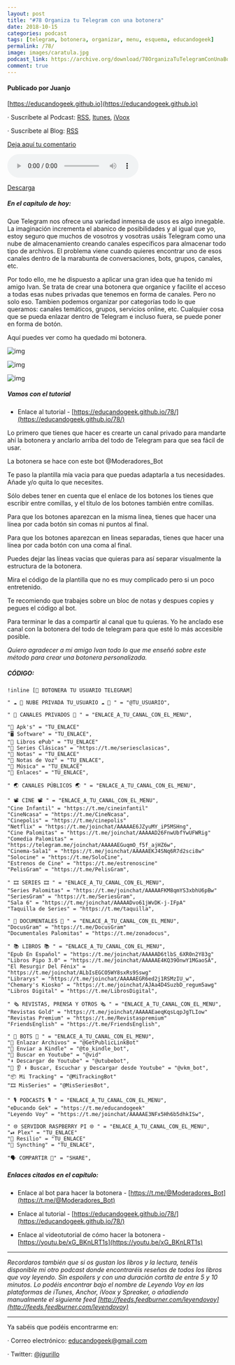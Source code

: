 ```yaml
---
layout: post
title: "#78 Organiza tu Telegram con una botonera"
date: 2018-10-15
categories: podcast
tags: [telegram, botonera, organizar, menu, esquema, educandogeek]
permalink: /78/
image: images/caratula.jpg
podcast_link: https://archive.org/download/78OrganizaTuTelegramConUnaBotonera/78%20Organiza%20tu%20Telegram%20con%20una%20botonera.mp3
comment: true
---
```


#### Publicado por Juanjo

[https://educandogeek.github.io](https://educandogeek.github.io)

· Suscríbete al Podcast: [RSS](http://feeds.feedburner.com/educandogeek), [Itunes](https://itunes.apple.com/es/podcast/educando-geek/id1110060146?mt=2), [iVoox](https://www.ivoox.com/podcast-educando-geek_sq_f1289274_1.html)

· Suscríbete al Blog: [RSS](http://feeds.feedburner.com/educandogeekblog)

[Deja aquí tu comentario](https://educandogeek.github.io/78/)

<audio controls>
  <source src="{{ page.podcast_link }}" type="audio/mp3">
</audio>


[Descarga][Mp3]


##### En el capítulo de hoy:

Que Telegram nos ofrece una variedad inmensa de usos es algo innegable. La imaginación incrementa el abanico de posibilidades y al igual que yo, estoy seguro que muchos de vosotros y vosotras usáis Telegram como una nube de almacenamiento creando canales específicos para almacenar todo tipo de archivos. El problema viene cuando quieres encontrar uno de esos canales dentro de la marabunta de conversaciones, bots, grupos, canales, etc.

Por todo ello, me he dispuesto a aplicar una gran idea que ha tenido mi amigo Ivan. Se trata de crear una botonera que organice y facilite el acceso a todas esas nubes privadas que tenemos en forma de canales. Pero no solo eso. Tambien podemos organizar por categorías todo lo que queramos: canales temáticos, grupos, servicios online, etc. Cualquier cosa que se pueda enlazar dentro de Telegram e incluso fuera, se puede poner en forma de botón.

Aquí puedes ver como ha quedado mi botonera.


![img](https://i.imgur.com/3VzYqTA.png)

![img](https://i.imgur.com/1QYJMms.png)

![img](https://i.imgur.com/4gfhZTf.png)




##### Vamos con el tutorial

- Enlace al tutorial - [https://educandogeek.github.io/78/](https://educandogeek.github.io/78/)

Lo primero que tienes que hacer es crearte un canal privado para mandarte ahí la botonera y anclarlo arriba del todo de Telegram para que sea fácil de usar.

La botonera se hace con este bot @Moderadores_Bot

Te paso la plantilla mía vacia para que puedas adaptarla a tus necesidades. Añade y/o quita lo que necesites.

Sólo debes tener en cuenta que el enlace de los botones los tienes que escribir entre comillas, y el título de los botones también entre comillas.

Para que los botones aparezcan en la misma linea, tienes que hacer una línea por cada botón sin comas ni puntos al final.

Para que los botones aparezcan en lineas separadas, tienes que hacer una línea por cada botón con una coma al final.

Puedes dejar las líneas vacias que quieras para así separar visualmente la estructura de la botonera.

Mira el código de la plantilla que no es muy complicado pero si un poco entretenido.

Te recomiendo que trabajes sobre un bloc de notas y despues copies y pegues el código al bot.

Para terminar le das a compartir al canal que tu quieras. Yo he anclado ese canal con la botonera del todo de telegram para que esté lo más accesible posible.


*Quiero agradecer a mi amigo Ivan todo lo que me enseñó sobre este método para crear una botonera personalizada.*



##### CÓDIGO:

```
!inline [📍 BOTONERA TU USUARIO TELEGRAM]

" ☁️ 💾 NUBE PRIVADA TU_USUARIO ☁️ 💾 " = "@TU_USUARIO",

" 🔏 CANALES PRIVADOS 🔏 " = "ENLACE_A_TU_CANAL_CON_EL_MENU",

"📱 Apk's" = "TU_ENLACE"
"🖥 Software" = "TU_ENLACE",
"📙 Libros ePub" = "TU_ENLACE"
"📼 Series Clásicas" = "https://t.me/seriesclasicas",
"📝 Notas" = "TU_ENLACE"
"🎤 Notas de Voz" = "TU_ENLACE",
"🎸 Música" = "TU_ENLACE"
"🔗 Enlaces" = "TU_ENLACE",

" 🌏 CANALES PÚBLICOS 🌏 " = "ENLACE_A_TU_CANAL_CON_EL_MENU",

" 📽 CINE 📽 " = "ENLACE_A_TU_CANAL_CON_EL_MENU",
"Cine Infantil" = "https://t.me/cineinfantil"
"CineNcasa" = "https://t.me/CineNcasa",
"Cinepolis" = "https://t.me/cinepolis"
"Netflix" = "https://t.me/joinchat/AAAAAE6JZyuMY_iP5MSHng",
"Cine Palomitas" = "https://t.me/joinchat/AAAAAD26FnwUbfYwUFWRig"
"Comedia Palomitas" = "https://telegram.me/joinchat/AAAAAEGuqmO_f5f_ajHZ6w",
"Cinema-Sala1" = "https://t.me/joinchat/AAAAAEKJ4SNq6R7d2sci8w"
"Solocine" = "https://t.me/SoloCine",
"Estrenos de Cine" = "https://t.me/estrenoscine"
"PelisGram" = "https://t.me/PelisGram",

" 🎞 SERIES 🎞 " = "ENLACE_A_TU_CANAL_CON_EL_MENU",
"Series Palomitas" = "https://t.me/joinchat/AAAAAFKM8qmYS3xbhU6pBw"
"SeriesGram" = "https://t.me/SeriesGram",
"Sala 6" = "https://t.me/joinchat/AAAAADvo61jWvDK-j-IFpA"
"Taquilla de Series" = "https://t.me/taquilla",

" 🐠 DOCUMENTALES 🌵 " = "ENLACE_A_TU_CANAL_CON_EL_MENU",
"DocusGram" = "https://t.me/DocusGram"
"Documentales Palomitas" = "https://t.me/zonadocus",

" 📚 LIBROS 📚 " = "ENLACE_A_TU_CANAL_CON_EL_MENU",
"Epub En Español" = "https://t.me/joinchat/AAAAAD6tlbS_6XR0n2Y83g"
"Libros Pipo 3.0" = "https://t.me/joinchat/AAAAAE4KQ39OnwY1MGaoSA",
"El Resurgir Del Fénix" = "https://t.me/joinchat/ALbIsEGCO5WY8sxRs9Sswg"
"Librarys" = "https://t.me/joinchat/AAAAAEGR6ed2j1RSMzIU_w",
"Chemary's Kiosko" = "https://t.me/joinchat/AJAa4D4SuzbD_regum5awg"
"Libros Digital" = "https://t.me/LibrosDigital",

" 🗞 REVISTAS, PRENSA Y OTROS 🗞 " = "ENLACE_A_TU_CANAL_CON_EL_MENU",
"Revistas Gold" = "https://t.me/joinchat/AAAAAEaeqKqsLqpJgTLIow"
"Revistas Premium" = "https://t.me/Revistaspremium"
"FriendsEnglish" = "https://t.me/FriendsEnglish",

" 🤖 BOTS 🤖 " = "ENLACE_A_TU_CANAL_CON_EL_MENU",
"🔗 Enlazar Archivos" = "@GetPublicLinkBot"
"📖 Enviar a Kindle" = "@to_kindle_bot",
"🔎 Buscar en Youtube" = "@vid"
"⬇️ Descargar de Youtube" = "@utubebot",
"🔎 👂 ⬇️ Buscar, Escuchar y Descargar desde Youtube" = "@vkm_bot",
"📦 Mi Tracking" = "@MiTrackingBot"
"🎞 MisSeries" = "@MisSeriesBot",

" 🎙 PODCASTS 🎙 " = "ENLACE_A_TU_CANAL_CON_EL_MENU",
"eDucando Gek" = "https://t.me/educandogeek"
"Leyendo Voy" = "https://t.me/joinchat/AAAAAE3NFx5Hh6b5dhkISw",

" 🌐 SERVIDOR RASPBERRY PI 🌐 " = "ENLACE_A_TU_CANAL_CON_EL_MENU",
"⏯ Plex" = "TU_ENLACE"
"🔄 Resilio" = "TU_ENLACE"
"🔁 Syncthing" = "TU_ENLACE",

"🗣 COMPARTIR 🤝" = "SHARE",
```





##### Enlaces citados en el capítulo:

- Enlace al bot para hacer la botonera - [https://t.me/@Moderadores_Bot](https://t.me/@Moderadores_Bot)

- Enlace al tutorial - [https://educandogeek.github.io/78/](https://educandogeek.github.io/78/)

- Enlace al videotutorial de cómo hacer la botonera - [https://youtu.be/xG_BKnLRT1s](https://youtu.be/xG_BKnLRT1s)

_______________

*Recordaros también que si os gustan los libros y la lectura, tenéis disponible mi otro podcast donde encontraréis reseñas de todos los libros que voy leyendo. Sin espoilers y con una duración cortita de entre 5 y 10 minutos. Lo podéis encontrar bajo el nombre de Leyendo Voy en las plataformas de iTunes, Anchor, iVoox y Spreaker, o añadiendo manualmente el siguiente feed [http://feeds.feedburner.com/leyendovoy](http://feeds.feedburner.com/leyendovoy)*

_______________

Ya sabéis que podéis encontrarme en:

· Correo electrónico: [educandogeek@gmail.com](mailto:educandogeek@gmail.com)

· Twitter: [@jgurillo](https://twitter.com/jgurillo)





[Mp3]: https://archive.org/download/78OrganizaTuTelegramConUnaBotonera/78%20Organiza%20tu%20Telegram%20con%20una%20botonera.mp3

